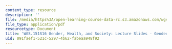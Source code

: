 ```yaml
---
content_type: resource
description: ''
file: /media/https%3A/open-learning-course-data-rc.s3.amazonaws.com/wgs-151-gender-health-and-society-spring-2016/091faef1521c52974b62fabeaa948f92_MITWGS_151S16_Week8.pdf
file_type: application/pdf
resourcetype: Document
title: 'WGS.151S16 Gender, Health, and Society: Lecture Slides - Gender Identity'
uid: 091faef1-521c-5297-4b62-fabeaa948f92
---
```

